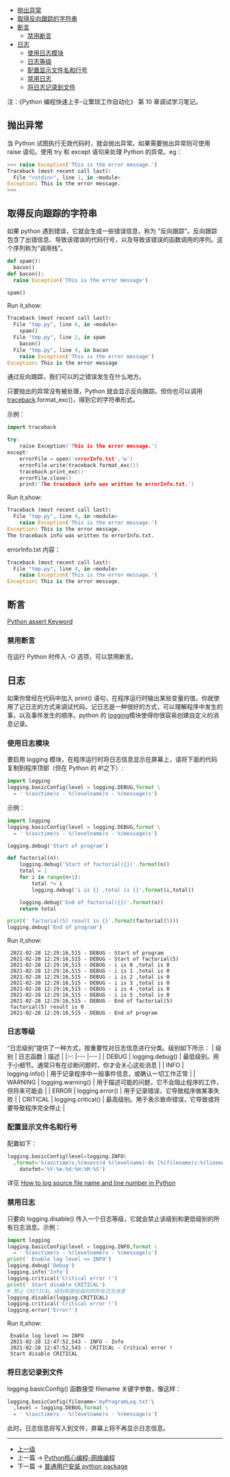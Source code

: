 <!-- 调试 -->

<!-- @import "[TOC]" {cmd="toc" depthFrom=1 depthTo=6 orderedList=false} -->

<!-- code_chunk_output -->

- [抛出异常](#抛出异常)
- [取得反向跟踪的字符串](#取得反向跟踪的字符串)
- [断言](#断言)
  - [禁用断言](#禁用断言)
- [日志](#日志)
  - [使用日志模块](#使用日志模块)
  - [日志等级](#日志等级)
  - [配置显示文件名和行号](#配置显示文件名和行号)
  - [禁用日志](#禁用日志)
  - [将日志记录到文件](#将日志记录到文件)

<!-- /code_chunk_output -->

注：《Python 编程快速上手-让繁琐工作自动化》 第 10 章调试学习笔记。

## 抛出异常

当 Python 试图执行无效代码时，就会抛出异常。如果需要抛出异常则可使用 raise 语句。使用 try 和 except 语句来处理 Python 的异常。eg：

```python
>>> raise Exception('This is the error message.')
Traceback (most recent call last):
  File "<stdin>", line 1, in <module>
Exception: This is the error message.
>>> 
```

## 取得反向跟踪的字符串

如果 python 遇到错误，它就会生成一些错误信息，称为 "反向跟踪"。反向跟踪包含了出错信息、导致该错误的代码行号，以及导致该错误的函数调用的序列。这个序列称为“调用栈”。

```python
def spam():
  bacon()
def bacon():
  raise Exception('This is the error message')

spam()
```

Run it,show:

```python
Traceback (most recent call last):
  File "tmp.py", line 6, in <module>
    spam()
  File "tmp.py", line 2, in spam
    bacon()
  File "tmp.py", line 4, in bacon
    raise Exception('This is the error message')
Exception: This is the error message
```

通过反向跟踪，我们可以的之错误发生在什么地方。

只要抛出的异常没有被处理，Python 就会显示反向跟踪。但你也可以调用 [traceback](https://docs.python.org/3/library/traceback.html).format_exc()，得到它的字符串形式。

示例：

```c++
import traceback

try:
    raise Exception('This is the error message.')
except:
    errorFile = open('errorInfo.txt','w')
    errorFile.write(traceback.format_exc())
    traceback.print_exc()
    errorFile.close()
    print('The traceback info was written to errorInfo.txt.')
```

Run it,show:

```python
Traceback (most recent call last):
  File "tmp.py", line 4, in <module>
    raise Exception('This is the error message.')
Exception: This is the error message.
The traceback info was written to errorInfo.txt.
```

errorInfo.txt 内容：

```python
Traceback (most recent call last):
  File "tmp.py", line 4, in <module>
    raise Exception('This is the error message.')
Exception: This is the error message.
```

## 断言

[Python assert Keyword](https://www.w3schools.com/python/ref_keyword_assert.asp)

### 禁用断言

在运行 Python 时传入 -O 选项，可以禁用断言。

## 日志

如果你曾经在代码中加入 print() 语句，在程序运行时输出某些变量的值，你就使用了记日志的方式来调试代码。记日志是一种很好的方式，可以理解程序中发生的事，以及事件发生的顺序。python 的 [logging](https://docs.python.org/3/howto/logging.html)模块使得你很容易创建自定义的消息记录。

### 使用日志模块

要启用 logging 模块，在程序运行时将日志信息显示在屏幕上，请将下面的代码复制到程序顶部（但在 Python 的 #!之下）:

```python
import logging
logging.basicConfig(level = logging.DEBUG,format \
  = ' %(asctime)s - %(levelname)s - %(message)s')
```

示例：

```python
import logging
logging.basicConfig(level = logging.DEBUG,format \
  = ' %(asctime)s - %(levelname)s - %(message)s')

logging.debug('Start of program')

def factorial(n):
    logging.debug('Start of factorial({})'.format(n))
    total = 1
    for i in range(n+1):
        total *= i
        logging.debug('i is {} ,total is {}'.format(i,total))

    logging.debug('End of factorial({})'.format(n))
    return total

print(' factorial(5) result is {}'.format(factorial(5)))
logging.debug('End of program')
```

Run it,show:

```log
 2021-02-28 12:29:16,515 - DEBUG - Start of program
 2021-02-28 12:29:16,515 - DEBUG - Start of factorial(5)
 2021-02-28 12:29:16,515 - DEBUG - i is 0 ,total is 0
 2021-02-28 12:29:16,515 - DEBUG - i is 1 ,total is 0
 2021-02-28 12:29:16,515 - DEBUG - i is 2 ,total is 0
 2021-02-28 12:29:16,515 - DEBUG - i is 3 ,total is 0
 2021-02-28 12:29:16,515 - DEBUG - i is 4 ,total is 0
 2021-02-28 12:29:16,515 - DEBUG - i is 5 ,total is 0
 2021-02-28 12:29:16,515 - DEBUG - End of factorial(5)
 factorial(5) result is 0
 2021-02-28 12:29:16,515 - DEBUG - End of program
```

### 日志等级

“日志级别”提供了一种方式，按重要性对日志信息进行分类。级别如下所示：
|  级别 |  日志函数  |   描述 |
|:-: |--- |--- |
|  DEBUG  |  logging.debug()  |  最低级别。用于小细节。通常只有在诊断问题时，你才会关心这些消息  |
|  INFO  |   logging.info() |   用于记录程序中一般事件信息，或确认一切工作正常 |
|  WARNING  |  logging.warning()  |  用于描述可能的问题，它不会阻止程序的工作，但将来可能会  |
|   ERROR |  logging.error()  |  用于记录错误，它导致程序做某事失败  |
|   CRITICAL |  logging.critical()  |  最高级别。用于表示致命错误，它导致或将要导致程序完全停止 |

### 配置显示文件名和行号

配置如下：

```py
logging.basicConfig(level=logging.INFO\
  ,format='%(asctime)s,%(msecs)d %(levelname)-8s [%(filename)s:%(lineno)d] %(message)s',\
    datefmt='%Y-%m-%d:%H:%M:%S')
```

详见 [How to log source file name and line number in Python]([https://link](https://stackoverflow.com/questions/533048/how-to-log-source-file-name-and-line-number-in-python/44401529))

### 禁用日志

只要向 logging.disable() 传入一个日志等级，它就会禁止该级别和更低级别的所有日志消息。示例：

```python
import logging
logging.basicConfig(level = logging.INFO,format \
  = ' %(asctime)s - %(levelname)s - %(message)s')
print(' Enable log level >= INFO')
logging.debug('Debug')
logging.info('Info')
logging.critical('Critical error !')
print(' Start disable CRITICAL')
# 禁止 CRITICAL 级别和更低级别的所有日志消息
logging.disable(logging.CRITICAL)
logging.critical('Critical error !')
logging.error('Error!')
```

Run it,show:

```log
 Enable log level >= INFO
 2021-02-28 12:47:52,543 - INFO - Info
 2021-02-28 12:47:52,543 - CRITICAL - Critical error !
 Start disable CRITICAL
```

### 将日志记录到文件

logging.basicConfig() 函数接受 filename 关键字参数，像这样：

```python
logging.basicConfig(filename='myProgramLog.txt'\
  ,level = logging.DEBUG,format \
  = ' %(asctime)s - %(levelname)s - %(message)s')
```

此时，日志信息将写入到文件，屏幕上将不再显示日志信息。

---
- [上一级](README.md)
- 上一篇 -> [Python核心编程-网络编程](corePythonNet.md)
- 下一篇 -> [普通用户安装 python package](noRootUserInstallPackage.md)
